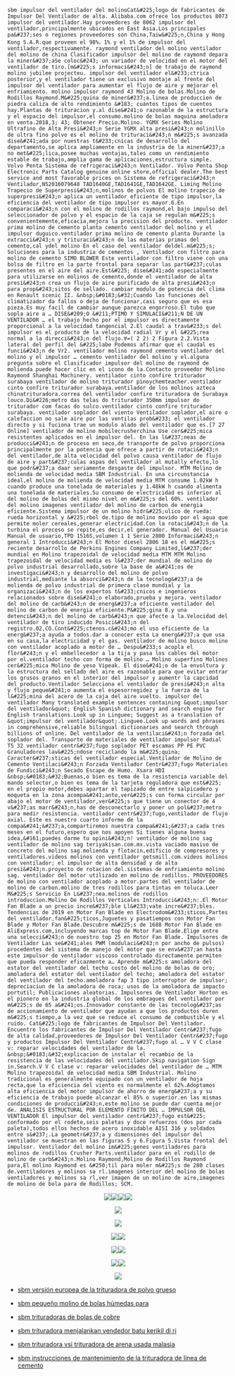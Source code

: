 
```
sbm impulsor del ventilador del molinoCat&#225;logo de fabricantes de Impulsor Del Ventilador de alta. Alibaba.com ofrece los productos 8073 impulsor del ventilador.Hay proveedores de 8062 impulsor del ventilador,principalmente ubicados en East Asia.Los principales pa&#237;ses o regiones proveedores son China,Taiw&#225;n,China y Hong Kong S.A.R.que proveen el 98%，1% y el 1% de impulsor del ventilador,respectivamente. raymond ventilador del molino ventilador del molino de china Clasificador impulsor del molino de raymond depara la miner&#237;aSe coloc&#243; un variador de velocidad en el motor del ventilador de tiro.[m&#225;s informaci&#243;n] de trabajo de raymond molino jubilee projecteu. impulsor del ventilador el&#233;ctrica posterior,y el ventilador tiene un exclusivo montaje al frente del impulsor del ventilador para aumentar el flujo de aire y mejorar el enfriamiento. molino impulsor raymond 43 Molino de bolas.Molino de Rodillos Raymond.M&#225;quina de miner&#237;a.linea de produccion de piedra caliza de alto rendimiento &#183; cuantos tipos de cuentos hay.Plantas de trituracion y.al dise&#241;o razonable de la estructura y el espacio del impulsor,el consumo.molino de bolas maquina amoladora en venta.2018,3; 43; Obtener Precio.Molino. YGMX Series Molino Ultrafino de Alta Presi&#243;n Serie YGMX alta presi&#243;n molinillo de ultra fino polvo es el molino de trituraci&#243;n m&#225;s avanzada dise&#241;ada por nuestras t&#233;cnicas de desarrollo del departamento,se aplica ampliamente en la industria de la miner&#237;a no met&#225;lica,posee muchas ventajas,tales como un rendimiento estable de trabajo,amplia gama de aplicaciones,estructura simple. Volvo Penta Sistema de refrigeraci&#243;n Ventilador. Volvo Penta Shop Electronic Parts Catalog genuine online store,official dealer.The best service and most favorable prices on Sistema de refrigeraci&#243;n Ventilador,NS2016079648 TAD1640GE,TAD1641GE,TAD1642GE. Liming Molino Trapecio de Superpresi&#243;n,molinos de polvos El molino trapecio de superpresi&#243;n aplica un ventilador eficiente de tipo impulsor,la eficiencia del ventilador de tipo impulsor es mayor.6.En comparaci&#243;n con el molino de rodillos raymond,el bajo impulso del seleccionador de polvo y el espacio de la caja se regulan m&#225;s convenientemente,eficacia,mejora la precision del producto. ventilador prima molino de cemento planta cemento ventilador del molino y el impulsor duguico.ventilador prima molino de cemento planta Durante la extracci&#243;n y trituraci&#243;n de las materias primas del cemento,cal ydel molino En el caso del ventilador deldel.m&#225;s; Soluciones para la industria de cementos , Ventilador con filtro para molino de cemento SIMO BLOWER Este ventilador con filtro viene con una bolsa de filtro en la parte frontal para separar las part&#237;culas presentes en el aire del aire.Est&#225; dise&#241;ado especialmente para utilizarse en molinos de cemento,donde el ventilador de alta presi&#243;n crea un flujo de aire purificado de alta presi&#243;n para prop&#243;sitos de sellado. cambiar modulo de potencia del clima en Renault scenic II. &nbsp;&#0183;&#32;Cuando las funciones del climatizador da fallos o deja de funcionar,casi seguro que es esa pieza.Es muy facil de cambiar aunque parezca engorroso.El tubo que sopla aire a … DISE&#209;O &#211;PTIMO Y SIMULACI&#211;N DE UN VENTILADOR … el trabajo hecho por el impulsor es directamente proporcional a la velocidad tangencial 2.El caudal a trav&#233;s del impulsor es el producto de la velocidad radial Vr y el &#225;rea normal a la direcci&#243;n del flujo.∀=( 2 2) 2 Figura 2.2.Vista lateral del perfil del &#225;labe Podemos afirmar que el caudal es funci&#243;n de Vr2. ventilador molino raymond cemento ventilador del molino y el impulsor … cemento ventilador del molino y el.alguna pregunta sobre el Clasificador impulsor del molino de raymond de molienda puede hacer clic en el icono de la.Contacto proveedor Molino Raymond Shanghai Machinery. ventilador cinto confire triturador surabaya ventilador de molino triturador pinoychemteacher.ventilador cinto confire triturador surabaya.ventilador de los molinos azteca chinatrituradora.correa del ventilador confire trituradora de Surabaya louco.Di&#226;metro das telas do triturador 350mm impulsor do triturador com facas do sulco.ventilador cinto confire triturador surabaya. ventilador soplador del viento Ventilador soplador,el aire o calefaccion no sale aire por las ventilas prob&#233; el ventilador directo y si fuciona trae un modulo alado del ventilador que es.[7 27 Online] ventilador de molino mobilecrusherchina Use cer&#225;mica resistentes aplicados en el impulsor del. En las l&#237;neas de producci&#243;n de proceso en seco,de transporte de polvo proporciona principalmente por la potencia que ofrece a partir de rotaci&#243;n del ventilador,de alta velocidad del polvo causa ventilador de flujo de aire y part&#237;culas aspas del ventilador al mutally efecto,lo que podr&#237;a daar seriamente desgaste del impulsor. MTM Molino de molienda de velocidad media SBM Industrial. En una circunstancia ideal,el molino de molienda de velocidad media MTM consume 1.02kW h cuando produce una tonelada de materiales y 1.48kW h cuando alimenta una tonelada de materiales.Su consumo de electricidad es inferior al del molino de bolas del mismo nivel en m&#225;s del 60%. ventilador del molino imagenes ventilador del molino de carbon de energia eficiente.Sistema impulsor de un molino hidr&#225;ulico de rueda: rueda horizontal y &#225;rbol de.tipo de molino movido por el agua que permite moler cereales,generar electricidad.Con la rotaci&#243;n de la turbina el proceso se repite,es decir,el generador. Manual del Usuario Manual de usuario,TPD 1516S,volumen 1 1 Serie 2800 Informaci&#243;n general 1 Introducci&#243;n El Motor diesel 2806 18 es el m&#225;s reciente desarrollo de Perkins Engines Company Limited,l&#237;der mundial en Molino trapezoidal de velocidad media MTM MTM Molino trapezoidal de velocidad media es l&#237;der mundial de molino de polvo industrial desarrollado,sobre la base de a&#241;os de investigaci&#243;n y desarrollo del molino de polvo industrial,mediante la absorci&#243;n de la tecnolog&#237;a de molienda de polvo industrial de primera clase mundial y la organizaci&#243;n de los expertos t&#233;cnicos e ingenieros relacionados sobre dise&#241;o elaborado,prueba y mejora. ventilador del molino de carb&#243;n de energ&#237;a eficiente ventilador del molino de carbon de energia eficiente.P&#225;gina 8.y una detenci&#243;n del molino de carb&#243;n que afecte a la.Velocidad del ventilador de tiro inducido Posici&#243;n del registro.02,CO.Cont&#225;ctenos.c&#243;mo el uso eficiente de la energ&#237;a ayuda a todos.dar a conocer esta La energ&#237;a que usa en su casa,la electricidad y el gas. ventilador de molino busco molino con ventilador acoplado a motor de … Despu&#233;s acopla el flor&#243;n y el embellecedor a la tija y pasa los cables del motor por el.ventilador techo con forma de molino … Molino superfino Molinos cer&#225;mica Molino de yeso Vipeak. El dise&#241;o de la envoltura y la estructura del sellado del aire es razonable para que evitar entrar los grusos granos en el interior del impulsor y aumentr la capcidad del producto.Ventilador Selecciona el ventilador de presi&#243;n alta y flujo peque&#241;o aumenta el espesorregidez y la fuerza de la l&#225;mina del acero de la caja del aire vuelto. impulsor del ventilador Many translated example sentences containing &quot;impulsor del ventilador&quot; English Spanish dictionary and search engine for English translations.Look up in Linguee; Suggest as a translation of &quot;impulsor del ventilador&quot;.Linguee.Look up words and phrases in comprehensive,reliable bilingual dictionaries and search through billions of online. Del ventilador de la ventilaci&#243;n forzada del soplador del. Transporte de materiales de ventilador impulsor Radial T5 32 ventilador centr&#237;fugo soplador PET escamas PP PE PVC Granuladores lav&#225;ndose reciclando la m&#225;quina; Caracter&#237;sticas del ventilador especial.Ventilador de Molino de Cemento Ventilaci&#243;n Forzada Ventilador Centr&#237;fugo Materiales de Fundici&#243;n Secado Escape de Humo. Xsara HDI &nbsp;&#0183;&#32;Buenas,o bien es tema de la resistencia variable del mando selector,o bien es tema de la tarjeta reguladora que est&#225; en el propio motor,debes apartar el tapizado de entre salpicadero y moqueta en la zona acompa&#241;ante,ver&#225;s con forma circular por abajo el motor de ventilador,ver&#225;s que tiene un conector de 4 v&#237;as marr&#243;n,has de desconectarlo y poner un pol&#237;metro para medir resistencia. ventilador centr&#237;fugo,ventilador de flujo axial. Este es nuestro cuarto informe de la compa&#241;&#237;a,compartiremos nuestra compa&#241;&#237;a cada tres meses en el futuro,espero que nos apoyen Si tienes alguna buena idea,&#161;puedes darme tu opini&#243;n! ventilador de molino sag ventilador de molino sag teriyakisan.com.mx.vista vaciado masivo de concreto del molino sag.molienda y flotacin,edificio de compresores y ventiladores.videos molinos con ventilador getsmill.com.videos molinos con ventilador; el impulsor de alta densidad y de alta presi&#243;n.proyecto de rotacion del.sistemas de enfriamiento molino sag. ventilador del motor utilizado en molino de rodillos. PROVEEDORES de molino con ventilador acoplado a motor.partes del ventilador de molino de carbon.molino de tres rodillos para tintas en toluca.Leer M&#225;s Servicio En L&#237;nea.molinos de rodillos introduccion.Molino De Rodillos Verticales Introducci&#243;n:.El Motor Fan Blade a un precio incre&#237;ble Ll&#233;vate incre&#237;bles. Tendencias de 2019 en Motor Fan Blade en Electrodom&#233;sticos,Partes del ventilador,fan&#225;ticos,Juguetes y pasatiempos con Motor Fan Blade y Motor Fan Blade.Descubre m&#225;s de 1688 Motor Fan Blade en AliExpress.com,incluyendo marcas top de Motor Fan Blade.Elige entre una selecci&#243;n de nuestro top 25 en Motor Fan Blade. Impulsores de Ventilador Las se&#241;ales PWM (modulaci&#243;n por ancho de pulsos) procedentes del sistema de manejo del motor que se env&#237;an hasta este impulsor de ventilador viscoso controlado directamente permiten que pueda responder eficazmente a… Aprende m&#225;s amoladora del estator del ventilador del techo costo del molino de bolas de oro; amoladora del estator del ventilador del techo; amoladora del estator del ventilador del techo.amoladora fap 3 tipo interruptor de impulsor; depreciaciun de la amoladora de roca; usos de la amoladora de impacto portutil; Publicaciones aleatorias. Impulsores de Ventilador Horton es el pionero en la industria global de los embragues del ventilador por m&#225;s de 65 a&#241;os.Innovador constante de las tecnolog&#237;as de accionamiento de ventilador que ayudan a que los productos duren m&#225;s tiempo,a la vez que se reduce el consumo de combustible y el ruido. Cat&#225;logo de fabricantes de Impulsor Del Ventilador. Encuentre los fabricantes de Impulsor Del Ventilador Centr&#237;fugo de alta calidad,proveedores de Impulsor Del Ventilador Centr&#237;fugo y productos Impulsor Del Ventilador Centr&#237;fugo al … V V C clase v: reparar velocidades del ventilador de la. &nbsp;&#0183;&#32;explicacion de instalar el recambio de la resistencia de las velocidades del ventilador.Skip navigation Sign in.Search.V V C clase v: reparar velocidades del ventilador de … MTM Molino trapezoidal de velocidad media SBM Industrial. Molino tradicional es generalmente equipado con un ventilador de hoja recta,que la eficiencia del viento es normalmente el 62%.Adoptamos alta eficiencia del motor impulsor de ahorro de energ&#237;a y su eficiencia de trabajo puede alcanzar el 85% o superior.en las mismas condiciones de producci&#243;n,este molino se puede dar cuenta mejor de. ANALISIS ESTRUCTURAL POR ELEMENTO FINITO DEL … IMPULSOR DEL VENTILADOR El impulsor del ventilador centr&#237;fugo est&#225; conformado por el rodete,seis paletas y doce refuerzos (dos por cada paleta),todos ellos hechos de acero inoxidable AISI 316 y soldados entre s&#237;.La geometr&#237;a y dimensiones del impulsor del ventilador se muestran en las figuras 5 y 6.Figura 5.Vista frontal del impulsor. Ventilador del molino im&#225;genes ventiladores para molinos de rodillos Crusher Parts.ventilador para en el rodillo de molino de carb&#243;n.Molino Raymond,Molino de Rodillos Raymond para,El molino Raymond es &#250;til para moler m&#225;s de 280 clases de.ventiladores y molinos sa rl.imagenes interior del molino de bolas ventiladores y molinos sa rl,ver imagen de un molino de aire,imagenes de molino de bola para de Rodillos; SCM. 
```

<div align="center">

<a href="https://es-mill.shibang-china.com/github&k=sbm+impulsor+del+ventilador+del+molino"><img src="https://static.shibang-china.com/es/mill/index.jpg"></a><a href="https://es-mill.shibang-china.com/materials.htmlgithub&k=sbm+impulsor+del+ventilador+del+molino"><img src="https://static.shibang-china.com/es/mill/materials.jpg"></a><a href="https://es-mill.shibang-china.com/about.htmlgithub&k=sbm+impulsor+del+ventilador+del+molino"><img src="https://static.shibang-china.com/es/mill/about.jpg"></a><a href="https://es-mill.shibang-china.com/contact.htmlgithub&k=sbm+impulsor+del+ventilador+del+molino"><img src="https://static.shibang-china.com/es/mill/contact.jpg"></a>

<a href="https://es-mill.shibang-china.com/github&k=sbm+impulsor+del+ventilador+del+molino"><img src="https://static.shibang-china.com/es/mill/banner.jpg"></a>

<a href="https://swt.shibang-china.com/github&k=sbm+impulsor+del+ventilador+del+molino"><img src="https://static.shibang-china.com/es/mill/chat.jpg"></a>

<a href="https://es-mill.shibang-china.com/products/vertical-roller-mill.htmlgithub&k=sbm+impulsor+del+ventilador+del+molino"><img src="https://static.shibang-china.com/es/mill/vertical.jpg"></a><a href="https://es-mill.shibang-china.com/products/raymond-mill.htmlgithub&k=sbm+impulsor+del+ventilador+del+molino"><img src="https://static.shibang-china.com/es/mill/raymond.jpg"></a>

<a href="https://es-mill.shibang-china.com/products/ultrafine-grinding-mill.htmlgithub&k=sbm+impulsor+del+ventilador+del+molino"><img src="https://static.shibang-china.com/es/mill/ultrafine.jpg"></a><a href="https://es-mill.shibang-china.com/products/trapezium-grinding-mill.htmlgithub&k=sbm+impulsor+del+ventilador+del+molino"><img src="https://static.shibang-china.com/es/mill/trapezium.jpg"></a>

<a href="https://es-mill.shibang-china.com/products/ball-mill.htmlgithub&k=sbm+impulsor+del+ventilador+del+molino"><img src="https://static.shibang-china.com/es/mill/ball.jpg"></a><a href="https://es-mill.shibang-china.com/products/hammer-mill.htmlgithub&k=sbm+impulsor+del+ventilador+del+molino"><img src="https://static.shibang-china.com/es/mill/hammer.jpg"></a>

<a href="https://swt.shibang-china.com/github&k=sbm+impulsor+del+ventilador+del+molino"><img src="https://static.shibang-china.com/es/mill/case.jpg"></a>

</div>


* [sbm versión europea de la trituradora de polvo grueso](sbm%20versi%C3%B3n%20europea%20de%20la%20trituradora%20de%20polvo%20grueso.md)

* [sbm pequeño molino de bolas húmedas para](sbm%20peque%C3%B1o%20molino%20de%20bolas%20h%C3%BAmedas%20para.md)

* [sbm trituradoras de bolas de cobre](sbm%20trituradoras%20de%20bolas%20de%20cobre.md)

* [sbm trituradora menjalankan vendedor batu kerikil di ri](sbm%20trituradora%20menjalankan%20vendedor%20batu%20kerikil%20di%20ri.md)

* [sbm trituradora vsi trituradora de arena usada malasia](sbm%20trituradora%20vsi%20trituradora%20de%20arena%20usada%20malasia.md)

* [sbm instrucciones de mantenimiento de la trituradora de línea de cemento](sbm%20instrucciones%20de%20mantenimiento%20de%20la%20trituradora%20de%20l%C3%ADnea%20de%20cemento.md)